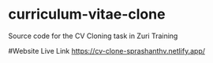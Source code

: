 # curriculum-vitae-clone
Source code for the CV Cloning task in Zuri Training

#Website Live Link
https://cv-clone-sprashanthv.netlify.app/
